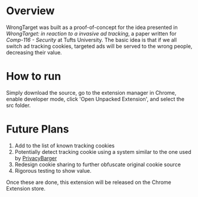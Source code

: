 # Overview

WrongTarget was built as a proof-of-concept for the idea presented in
_WrongTarget: in reaction to a invasive ad tracking_, a paper written
for _Comp-116 - Security_ at Tufts University. The basic idea is that
if we all switch ad tracking cookies, targeted ads will be served to
the wrong people, decreasing their value.

# How to run

Simply download the source, go to the extension manager in Chrome, enable developer mode, click 'Open Unpacked Extension', and select the src folder.

# Future Plans

1.  Add to the list of known tracking cookies
2.  Potentially detect tracking cookie using a system similar to the one used by [PrivacyBarger](www.eff.org/privacybadger)
3.  Redesign cookie sharing to further obfuscate original cookie source
4.  Rigorous testing to show value.

Once these are done, this extension will be released on the Chrome Extension store.
